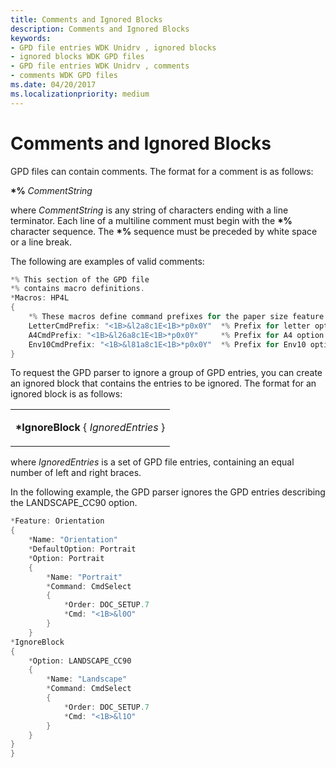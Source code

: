 ```yaml
---
title: Comments and Ignored Blocks
description: Comments and Ignored Blocks
keywords:
- GPD file entries WDK Unidrv , ignored blocks
- ignored blocks WDK GPD files
- GPD file entries WDK Unidrv , comments
- comments WDK GPD files
ms.date: 04/20/2017
ms.localizationpriority: medium
---
```


# Comments and Ignored Blocks





GPD files can contain comments. The format for a comment is as follows:

**\*%** *CommentString*

where *CommentString* is any string of characters ending with a line terminator. Each line of a multiline comment must begin with the **\*%** character sequence. The **\*%** sequence must be preceded by white space or a line break.

The following are examples of valid comments:

```cpp
*% This section of the GPD file
*% contains macro definitions.
*Macros: HP4L
{
    *% These macros define command prefixes for the paper size feature.
    LetterCmdPrefix: "<1B>&l2a8c1E<1B>*p0x0Y"  *% Prefix for letter option.
    A4CmdPrefix: "<1B>&l26a8c1E<1B>*p0x0Y"     *% Prefix for A4 option.
    Env10CmdPrefix: "<1B>&l81a8c1E<1B>*p0x0Y"  *% Prefix for Env10 option.
}
```

To request the GPD parser to ignore a group of GPD entries, you can create an ignored block that contains the entries to be ignored. The format for an ignored block is as follows:

<table>
<colgroup>
<col width="100%" />
</colgroup>
<tbody>
<tr class="odd">
<td><p><strong>*IgnoreBlock</strong> { <em>IgnoredEntries</em> }</p></td>
</tr>
</tbody>
</table>

 

where *IgnoredEntries* is a set of GPD file entries, containing an equal number of left and right braces.

In the following example, the GPD parser ignores the GPD entries describing the LANDSCAPE\_CC90 option.

```cpp
*Feature: Orientation
{
    *Name: "Orientation"
    *DefaultOption: Portrait
    *Option: Portrait
    {
        *Name: "Portrait"
        *Command: CmdSelect
        {
            *Order: DOC_SETUP.7
            *Cmd: "<1B>&l0O"
        }
    }
*IgnoreBlock
{
    *Option: LANDSCAPE_CC90
    {
        *Name: "Landscape"
        *Command: CmdSelect
        {
            *Order: DOC_SETUP.7
            *Cmd: "<1B>&l1O"
        }
    }
}
}
```

 

 




